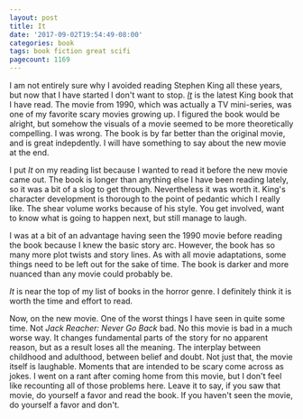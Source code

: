 ```yaml
---
layout: post
title: It
date: '2017-09-02T19:54:49-08:00'
categories: book
tags: book fiction great scifi
pagecount: 1169
---
```


I am not entirely sure why I avoided reading Stephen King all these years,
but now that I have started I don't want to stop. [*It*][it-amazon] is
the latest King book that I have read. The movie from 1990, which was
actually a TV mini-series, was one of my favorite scary movies growing up.
I figured the book would be alright, but somehow the visuals of a movie
seemed to be more theoretically compelling. I was wrong. The book is by
far better than the original movie, and is great indepdently. I will have
something to say about the new movie at the end.

I put *It* on my reading list because I wanted to read it before the new
movie came out. The book is longer than anything else I have been reading
lately, so it was a bit of a slog to get through. Nevertheless it was
worth it. King's character development is thorough to the point of pedantic
which I really like. The shear volume works because of his style. You get
involved, want to know what is going to happen next, but still manage to
laugh.

I was at a bit of an advantage having seen the 1990 movie before reading
the book because I knew the basic story arc. However, the book has so
many more plot twists and story lines. As with all movie adaptations,
some things need to be left out for the sake of time. The book is darker
and more nuanced than any movie could probably be.

*It* is near the top of my list of books in the horror genre. I definitely
think it is worth the time and effort to read.

Now, on the new movie. One of the worst things I have seen in quite some
time. Not *Jack Reacher: Never Go Back* bad. No this movie is bad in a much
worse way. It changes fundamental parts of the story for no apparent reason,
but as a result loses all the meaning. The interplay between childhood
and adulthood, between belief and doubt. Not just that, the movie itself
is laughable. Moments that are intended to be scary come across as jokes.
I went on a rant after coming home from this movie, but I don't feel like
recounting all of those problems here. Leave it to say, if you saw that movie,
do yourself a favor and read the book. If you haven't seen the movie,
do yourself a favor and don't.


[it-amazon]:    http://a.co/iL0tJgD

